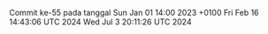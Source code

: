 Commit ke-55 pada tanggal Sun Jan 01 14:00 2023 +0100
Fri Feb 16 14:43:06 UTC 2024
Wed Jul  3 20:11:26 UTC 2024
